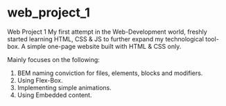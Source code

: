 # web_project_1
Web Project 1
My first attempt in the Web-Development world, freshly started learning HTML, CSS & JS to further expand my technological tool-box.
A simple one-page website built with HTML & CSS only.

Mainly focuses on the following:
1. BEM naming conviction for files, elements, blocks and modifiers.
2. Using Flex-Box.
3. Implementing simple animations.
4. Using Embedded content.
